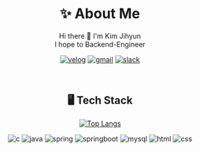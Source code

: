 <div align=center>

# ✨ About Me

Hi there 👋 I'm Kim Jihyun<br>
I hope to Backend-Engineer
  
  [![velog](https://img.shields.io/badge/Velog-20C997?style=flat-round&logo=Velog&logoColor=white)](https://velog.io/@zo_meong)
  [![gmail](https://img.shields.io/badge/Gmail-D14836?style=flat-round&logo=gmail&logoColor=white)](mailto:legojhk@gmail.com)
  [![slack](https://img.shields.io/badge/Slack-4A154B?style=flat-round&logo=slack&logoColor=white)](slack://user?team=)

  <br>
  
  ## 🖥️ Tech Stack

  [![Top Langs](https://github-readme-stats.vercel.app/api/top-langs/?username=zomeong&layout=compact)](https://github.com/anuraghazra/github-readme-stats)
<!--  [![Anurag's GitHub stats](https://github-readme-stats.vercel.app/api?username=zomeong&theme=dark&show_icons=true)](https://github.com/zomeong/github-readme-stats) -->

  ![c](https://img.shields.io/badge/C%2B%2B-00599C?style=flat-square&logo=c%2B%2B&logoColor=white)
  ![java](https://img.shields.io/badge/Java-ED8B00?style=flat-square&logo=openjdk&logoColor=white)
  ![spring](https://img.shields.io/badge/Spring-6DB33F?style=flat-square&logo=spring&logoColor=white)
  ![springboot](https://img.shields.io/badge/Spring%20Boot-6DB33F?style=flat-square&logo=Spring%20Boot&logoColor=white)
  ![mysql](https://img.shields.io/badge/MySQL-005C84?style=flat-square&logo=mysql&logoColor=white)
  ![html](https://img.shields.io/badge/HTML-E34F26?style=flat-square&logo=html5&logoColor=white)
  ![css](https://img.shields.io/badge/CSS-1572B6?style=flat-square&logo=css3&logoColor=white)

</div>
